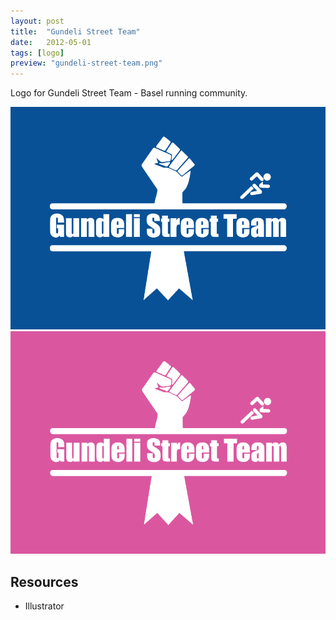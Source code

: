 ```yaml
---
layout: post
title:  "Gundeli Street Team"
date:   2012-05-01
tags: [logo]
preview: "gundeli-street-team.png"
---
```


Logo for Gundeli Street Team - Basel running community.

![Gundeli Street Team](/img/posts/media/gundeli-street-team/GST-Man.png)
![Gundeli Street Team](/img/posts/media/gundeli-street-team/GST-Woman.png)

## Resources
- Illustrator
